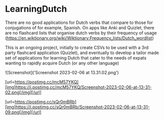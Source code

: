 # LearningDutch

There are no good applications for Dutch verbs that compare to those for conjugations of for example, Spanish. On apps like Anki and Quizlet, there are no flashcard lists that organise dutch verbs by their frequency of usage (https://en.wiktionary.org/wiki/Wiktionary:Frequency_lists/Dutch_wordlist)

This is an ongoing project, initially to create CSVs to be used with a 3rd party flashcard application (Quizlet), and eventually to develop a tailor made set of applications for learning Dutch that cater to the needs of expats wanting to rapidly acquire Dutch (or any other language)

![Screenshot]('Screenshot 2023-02-06 at 13.31.02.png')


[url=https://postimg.cc/mcM57YKQ][img]https://i.postimg.cc/mcM57YKQ/Screenshot-2023-02-06-at-13-31-02.png[/img][/url]

[url=https://postimg.cc/sQr0mBRb][img]https://i.postimg.cc/sQr0mBRb/Screenshot-2023-02-06-at-13-31-09.png[/img][/url]
